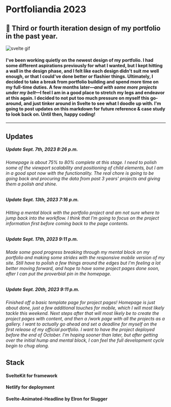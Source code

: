 # Portfoliandia 2023
## 📓 Third or fourth iteration design of my portfolio in the past year. 

![svelte gif](https://media.tenor.com/Y1Knaq5VJYcAAAAC/svelte-my-beloved.gif)

#### I've been working quietly on the newest design of my portfolio. I had some different aspirations previously for what I wanted, but I kept hitting a wall in the design phase, and I felt like each design didn't suit me well enough, or that I could've done better or flashier things. Ultimately, I decided to take a break from portfolio building and spend more time on my full-time duties. A few months later—_and with some more projects under my belt_—I feel I am in a good place to stretch my legs and endeavor at this again. I decided to not put too much pressure on myself this go-around, and just tinker around in Svelte to see what I doodle up with. I'm going to post updates on this markdown for future reference & case study to look back on. Until then, happy coding! 

---

## Updates 
##### Update Sept. 7th, 2023 8:26 p.m.
###### Homepage is about 75% to 80% complete at this stage. I need to polish some of the viewport scalability and positioning of child elements, but I am in a good spot now with the functionality. The real chore is going to be going back and procuring the data from past 3 years' projects and giving them a polish and shine. 

##### Update Sept. 13th, 2023 7:16 p.m. 
###### Hitting a mental block with the portfolio project and am not sure where to jump back into the workflow. I think that I'm going to focus on the project information first before coming back to the page contents. 

##### Update Sept. 17th, 2023 9:11 p.m.
###### Made some good progress breaking through my mental block on my portfolio and making some strides with the responsive mobile version of my site. Still have to polish a few things around the edges but I'm feeling a lot better moving forward, and hope to have some project pages done soon, after I can put the proverbial pin in the homepage. 

##### Update Sept. 20th, 2023 9:11 p.m.
###### Finished off a basic template page for project pages! Homepage is just about done, just a few additional touches for mobile, which I will most likely tackle this weekend. Next steps after that will most likely be to create the project pages with content, and then a /work page with all the projects as a gallery. I want to actually go ahead and set a deadline for myself on the first release of my official portfolio. I want to have the project deployed before the end of October. I'm hoping sooner than later, but after getting over the initial hump and mental block, I can feel the full development cycle begin to chug along. 

## Stack 
#### SvelteKit for framework 
#### Netlify for deployment
#### Svelte-Animated-Headline by Elron for Slugger 
